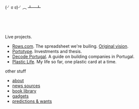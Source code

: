 <br/>
<br/>

(╯ಠ ಠ)╯︵ ┻━┻

<br/>
<br/>
<br/>

Live projects.

- [Rows.com](https://rows.com). The spreadsheet we're builing. [Original vision](docs/2014-12-21-one-cell-to-rule-them-all.md).
- [Portotype](https://portotype.com). Investments and thesis.
- [Decode Portugal](https://decodeportugal.com). A guide on building companies in Portugal.
- [Plastic Life](https://plasticlife.puter.site/). My life so far, one plastic card at a time.

other stuff

- [about](docs/about.md)
- [news sources](docs/intro/news-sources.md)
- [book library](https://rows.com/humberto/lifestyle/book-library-4wps5rXzQ4qqviHLznqTaW/live)
- [gadgets](docs/crush-index.html)
- [predictions & wants](docs/predictions-and-wants.md)
